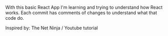 With this basic React App I'm learning and trying to understand how React works. 
Each commit has comments of changes to understand what that code do. 

Inspired by: The Net Ninja / Youtube tutorial